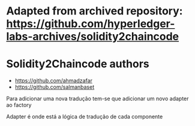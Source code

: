 # Adapted from archived repository: https://github.com/hyperledger-labs-archives/solidity2chaincode
# Solidity2Chaincode authors
- https://github.com/ahmadzafar
- https://github.com/salmanbaset


Para adicionar uma nova tradução tem-se que adicionar um novo adapter ao factory


Adapter é onde está a lógica de tradução de cada componente
